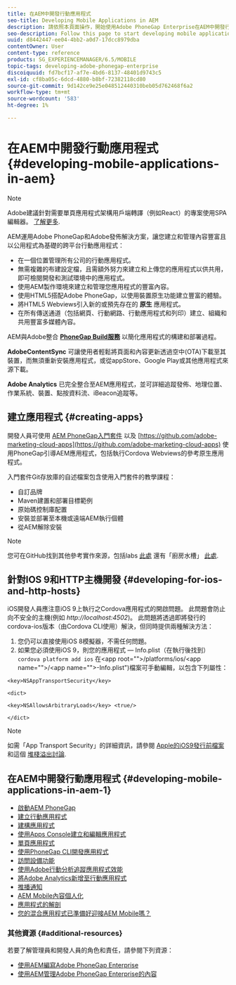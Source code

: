 ```yaml
---
title: 在AEM中開發行動應用程式
seo-title: Developing Mobile Applications in AEM
description: 請依照本頁面操作，開始使用Adobe PhoneGap Enterprise在AEM中開發行動應用程式。
seo-description: Follow this page to start developing mobile application in AEM using Adobe PhoneGap Enterprise.
uuid: d8442447-ee04-4bb2-a0d7-17dcc8979dba
contentOwner: User
content-type: reference
products: SG_EXPERIENCEMANAGER/6.5/MOBILE
topic-tags: developing-adobe-phonegap-enterprise
discoiquuid: fd7bcf17-af7e-4bd6-8137-48401d9743c5
exl-id: cf8ba05c-6dcd-4880-b8bf-72382118cd80
source-git-commit: 9d142ce9e25e048512440310beb05d762468f6a2
workflow-type: tm+mt
source-wordcount: '583'
ht-degree: 1%

---
```


# 在AEM中開發行動應用程式 {#developing-mobile-applications-in-aem}

>[!NOTE]
>
>Adobe建議針對需要單頁應用程式架構用戶端轉譯（例如React）的專案使用SPA編輯器。 [了解更多](/help/sites-developing/spa-overview.md).

AEM運用Adobe PhoneGap和Adobe發佈解決方案，讓您建立和管理內容豐富且以公用程式為基礎的跨平台行動應用程式：

* 在一個位置管理所有公司的行動應用程式。
* 無需複雜的布建設定檔，且需額外努力來建立和上傳您的應用程式以供共用，即可檢閱開發和測試環境中的應用程式。
* 使用AEM製作環境來建立和管理您應用程式的豐富內容。
* 使用HTML5搭配Adobe PhoneGap，以使用裝置原生功能建立豐富的體驗。
* 將HTML5 Webviews引入新的或預先存在的 **原生** 應用程式。
* 在所有傳送通道（包括網頁、行動網路、行動應用程式和列印）建立、組織和共用豐富多媒體內容。

AEM與Adobe整合 **[PhoneGap Build服務](https://build.phonegap.com/)** 以簡化應用程式的構建和部署過程。

**AdobeContentSync** 可讓使用者輕鬆將頁面和內容更新透過空中(OTA)下載至其裝置，而無須重新安裝應用程式，或從appStore、Google Play或其他應用程式來源下載。

**Adobe Analytics** 已完全整合至AEM應用程式，並可詳細追蹤發佈、地理位置、作業系統、裝置、點按資料流、iBeacon追蹤等。

## 建立應用程式 {#creating-apps}

開發人員可使用 [AEM PhoneGap入門套件](https://github.com/Adobe-Marketing-Cloud/aem-phonegap-starter-kit) 以及 [https://github.com/adobe-marketing-cloud-apps](https://github.com/adobe-marketing-cloud-apps) 使用PhoneGap引導AEM應用程式，包括執行Cordova Webviews的參考原生應用程式。

入門套件Git存放庫的自述檔案包含使用入門套件的教學課程：

* 自訂品牌
* Maven建置和部署目標範例
* 原始碼控制庫配置
* 安裝並部署至本機或遠端AEM執行個體
* 從AEM解除安裝

>[!NOTE]
>
>您可在GitHub找到其他參考實作來源，包括labs [此處](https://github.com/adobe-marketing-cloud-apps) 還有「廚房水槽」 [此處](https://github.com/blefebvre/aem-phonegap-kitchen-sink).

## 針對IOS 9和HTTP主機開發 {#developing-for-ios-and-http-hosts}

iOS開發人員應注意iOS 9上執行之Cordova應用程式的開啟問題。 此問題會防止向不安全的主機(例如 *http://localhost:4502*)。 此問題將透過即將發行的cordova-ios版本（由Cordova CLI使用）解決，但同時提供兩種解決方法：

1. 您仍可以直接使用iOS 8模擬器，不需任何問題。
1. 如果您必須使用iOS 9，則您的應用程式 — Info.plist（在執行後找到） `cordova platform add ios` 在&lt;app root=&quot;&quot;>/platforms/ios/&lt;app name=&quot;&quot;>/&lt;app name=&quot;&quot;>-Info.plist&quot;)檔案可手動編輯，以包含下列屬性：

```
<key>NSAppTransportSecurity</key>

<dict>

<key>NSAllowsArbitraryLoads</key> <true/>

</dict>
```

>[!NOTE]
>
>如需「App Transport Security」的詳細資訊，請參閱 [Apple的iOS9發行前檔案](https://developer.apple.com/library/prerelease/ios/releasenotes/General/WhatsNewIniOS/Articles/iOS9.html#//apple_ref/doc/uid/TP40016198-SW14) 和這個 [堆棧溢出討論](https://stackoverflow.com/questions/30751053/ios9-ats-what-about-html5-based-apps/).

## 在AEM中開發行動應用程式 {#developing-mobile-applications-in-aem-1}

* [啟動AEM PhoneGap](/help/mobile/starting-aem-phonegap-app.md)
* [建立行動應用程式](/help/mobile/building-app-mobile-phonegap.md)
* [建構應用程式](/help/mobile/phonegap-structure-an-app.md)
* [使用Apps Console建立和編輯應用程式](/help/mobile/phonegap-apps-console.md)
* [單頁應用程式](/help/mobile/phonegap-single-page-applications.md)
* [使用PhoneGap CLI開發應用程式](/help/mobile/phonegap-apps-pg-cli.md)
* [訪問設備功能](/help/mobile/phonegap-access-device-features.md)
* [使用Adobe行動分析追蹤應用程式效能](/help/mobile/phonegap-intro-to-app-analytics.md)
* [將Adobe Analytics新增至行動應用程式](/help/mobile/phonegap-add-analytics-to-apps.md)
* [推播通知](/help/mobile/phonegap-push-notifications.md)
* [AEM Mobile內容個人化](/help/mobile/phonegap-aem-mobile-content-personalization.md)
* [應用程式的解剖](/help/mobile/phonegap-apps-arch.md)
* [您的混合應用程式已準備好迎接AEM Mobile嗎？](/help/mobile/phonegap-adding-content-to-imported-app.md)

### 其他資源 {#additional-resources}

若要了解管理員和開發人員的角色和責任，請參閱下列資源：

* [使用AEM編寫Adobe PhoneGap Enterprise](/help/mobile/phonegap.md)
* [使用AEM管理Adobe PhoneGap Enterprise的內容](/help/mobile/administer-phonegap.md)
